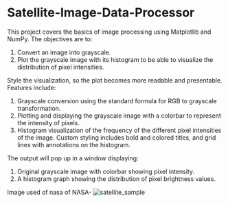 # Satellite-Image-Data-Processor

This project covers the basics of image processing using Matplotlib and NumPy. The objectives are to:

1. Convert an image into grayscale.
2. Plot the grayscale image with its histogram to be able to visualize the distribution of pixel intensities.
   
Style the visualization, so the plot becomes more readable and presentable. Features include:

1. Grayscale conversion using the standard formula for RGB to grayscale transformation.
2. Plotting and displaying the grayscale image with a colorbar to represent the intensity of pixels.
3. Histogram visualization of the frequency of the different pixel intensities of the image. Custom styling includes bold and colored titles, and grid lines with annotations on the histogram.

The output will pop up in a window displaying:

1. Original grayscale image with colorbar showing pixel intensity.
2. A histogram graph showing the distribution of pixel brightness values.

Image used of nasa of NASA- ![satellite_sample](https://github.com/user-attachments/assets/91d3cfef-6446-4321-9d82-7f127e0202f9)


